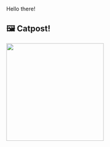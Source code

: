 Hello there!



## 🖼️ Catpost!

<sub>
    <img src="https://cdn2.thecatapi.com/images/662.jpg" height="256">
</sub>

